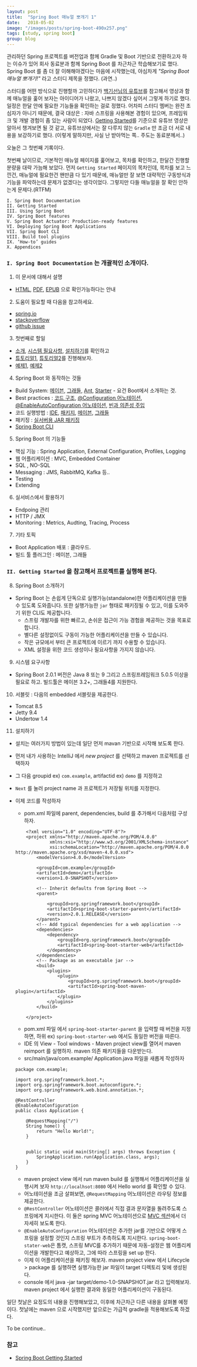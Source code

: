 ```yaml
---
layout: post
title:  "Spring Boot 매뉴얼 뽀개기 1"
date:   2018-05-02
image: "/images/posts/spring-boot-490x257.png"
tags: [study, spring boot]
group: blog
---
```


관리하던 Spring 프로젝트를 버전업과 함께 Gradle 및 Boot 기반으로 전환하고자 하는 이슈가 있어 회사 동료분과 함께 Spring Boot 를 차근차근 학습해보기로 했다.
Spring Boot 를 좀 더 잘 이해해야겠다는 마음에 시작했는데, 야심차게 *"Spring Boot 매뉴얼 뽀개기!"* 라고 스터디 제목을 정했다. (과연..)

<!--more-->

스터디를 어떤 방식으로 진행할까 고민하다가 [백기선님의 유튜브](https://www.youtube.com/watch?v=CnmTCMRTbxo&t=890s)를 참고해서
영상과 함께 매뉴얼을 훑어 보자는 아이디어가 나왔고, 나쁘지 않겠다 싶어서 그렇게 하기로 했다. 일정은 한달 안에 필요한 기능들을 확인하는 걸로 정했다.
어차피 스터디 멤버는 완전 초심자가 아니기 때문에, 결국 대상은 : 자바 스프링을 사용해본 경험이 있으며, 프레임워크 및 개발 경험이 좀 있는 사람이 되었다.
[Getting Started](https://docs.spring.io/spring-boot/docs/current/reference/htmlsingle/#getting-started)를 기준으로
유튜브 영상은 알아서 챙겨보면 될 것 같고, 유튜브상에서는 잘 다루지 않는 `Gradle` 만 조금 더 서로 내용을 보강하기로 했다.
(이렇게 말하지만, 사실 난 받아먹는 쪽.. 주도는 동료분께서..)

오늘은 그 첫번째 기록이다.

첫번째 날이므로, 기본적인 매뉴얼 페이지를 훑어보고, 목차를 확인하고, 한달간 진행할 분량을 대략 가늠해 보았다.
먼저 `Getting Started` 페이지의 목차인데, 목차를 보고 느낀건, 매뉴얼에 필요한건 왠만큼 다 있기 때문에,
매뉴얼만 잘 보면 대략적인 구동방식과 기능을 파악하는데 문제가 없겠다는 생각이었다.
그렇지만 다들 매뉴얼을 잘 확인 안하는게 문제다.(RTFM)

```
I. Spring Boot Documentation
II. Getting Started
III. Using Spring Boot
IV. Spring Boot features
V. Spring Boot Actuator: Production-ready features
VI. Deploying Spring Boot Applications
VII. Spring Boot CLI
VIII. Build tool plugins
IX. ‘How-to’ guides
X. Appendices
```

### `I. Spring Boot Documentation` 는 개괄적인 소개이다.


1. 이 문서에 대해서 설명
  - [HTML](https://docs.spring.io/spring-boot/docs/2.0.1.RELEASE/reference/html), [PDF](https://docs.spring.io/spring-boot/docs/2.0.1.RELEASE/reference/pdf/spring-boot-reference.pdf), [EPUB](https://docs.spring.io/spring-boot/docs/2.0.1.RELEASE/reference/epub/spring-boot-reference.epub) 으로 확인가능하다는 안내

2. 도움이 필요할 때 다음을 참고하세요.
  - [spring.io](https://spring.io)
  - [stackoverflow](https://stackoverflow.com/tags/spring-boot)
  - [github issue](https://github.com/spring-projects/spring-boot/issues)

3. 첫번째로 할일
  - [소개](https://docs.spring.io/spring-boot/docs/current/reference/htmlsingle/#getting-started-introducing-spring-boot), [시스템 필요사항](https://docs.spring.io/spring-boot/docs/current/reference/htmlsingle/#getting-started-system-requirements), [설치하기](https://docs.spring.io/spring-boot/docs/current/reference/htmlsingle/#getting-started-installing-spring-boot)를 확인하고
  - [튜토리얼1](https://docs.spring.io/spring-boot/docs/current/reference/htmlsingle/#getting-started-first-application), [튜토리얼2](https://docs.spring.io/spring-boot/docs/current/reference/htmlsingle/#getting-started-first-application-code)를 진행해보자.
  - [예제1](https://docs.spring.io/spring-boot/docs/current/reference/htmlsingle/#getting-started-first-application-run), [예제2](https://docs.spring.io/spring-boot/docs/current/reference/htmlsingle/#getting-started-first-application-executable-jar)

4. Spring Boot 와 동작하는 것들
  - Build System: [메이븐](https://docs.spring.io/spring-boot/docs/current/reference/htmlsingle/#using-boot-maven), [그래들](https://docs.spring.io/spring-boot/docs/current/reference/htmlsingle/#using-boot-gradle), [Ant](https://docs.spring.io/spring-boot/docs/current/reference/htmlsingle/#using-boot-ant), [Starter](https://docs.spring.io/spring-boot/docs/current/reference/htmlsingle/#using-boot-starter) - 요건 Boot에서 소개하는 것.
  - Best practices : [코드 구조](https://docs.spring.io/spring-boot/docs/current/reference/htmlsingle/#using-boot-structuring-your-code), [@Configuration 어노테이션](https://docs.spring.io/spring-boot/docs/current/reference/htmlsingle/#using-boot-configuration-classes), [@EnableAutoConfiguration 어노테이션](https://docs.spring.io/spring-boot/docs/current/reference/htmlsingle/#using-boot-auto-configuration), [빈과 의존성 주입](https://docs.spring.io/spring-boot/docs/current/reference/htmlsingle/#using-boot-spring-beans-and-dependency-injection)
  - 코드 실행방법 : [IDE](https://docs.spring.io/spring-boot/docs/current/reference/htmlsingle/#using-boot-running-from-an-ide), [패키지](https://docs.spring.io/spring-boot/docs/current/reference/htmlsingle/#using-boot-running-as-a-packaged-application), [메이븐](https://docs.spring.io/spring-boot/docs/current/reference/htmlsingle/#using-boot-running-with-the-maven-plugin), [그래들](https://docs.spring.io/spring-boot/docs/current/reference/htmlsingle/#using-boot-running-with-the-gradle-plugin)
  - 패키징 : [실서버용 JAR 패키징](https://docs.spring.io/spring-boot/docs/current/reference/htmlsingle/#using-boot-packaging-for-production)
  - [Spring Boot CLI](https://docs.spring.io/spring-boot/docs/current/reference/htmlsingle/#cli)

5. Spring Boot 의 기능들
  - 핵심 기능 : Spring Application, External Configuration, Profiles, Logging
  - 웹 어플리케이션 : MVC, Embedded Container
  - SQL , NO-SQL
  - Messaging : JMS, RabbitMQ, Kafka 등..
  - Testing
  - Extending

6. 실서비스에서 활용하기
  - Endpoing 관리
  - HTTP / JMX
  - Monitoring : Metrics, Audting, Tracing, Process

7. 기타 토픽
  - Boot Application 배포 : 클라우드.
  - 빌드 툴 플러그인 : 메이븐, 그래들



### `II. Getting Started` 을 참고해서 프로젝트를 실행해 본다.

8. Spring Boot 소개하기
 * Spring Boot 는 손쉽게 단독으로 실행가능(standalone)한 어플리케이션을 만들 수 있도록 도와줍니다. 또한 실행가능한 `jar` 형태로 패키징될 수 있고, 이를 도와주기 위한 CLI도 제공합니다.
   - 스프링 개발자를 위한 빠르고, 손쉬운 접근이 가능 경험을 제공하는 것을 목표로 합니다.
   - 별다른 설정없이도 구동이 가능한 어플리케이션을 만들 수 있습니다.
   - 작은 규모에서 부터 큰 프로젝트에 이르기 까지 수용할 수 있습니다.
   - XML 설정을 위한 코드 생성이나 필요사항을 가지지 않습니다.

9. 시스템 요구사항
  - Spring Boot 2.0.1 버전은 Java 8 또는 9 그리고 스프링프레임워크 5.0.5 이상을 필요로 하고. 빌드툴은 메이븐 3.2+, 그래들4를 지원한다.

10. 서블릿 : 다음의 embedded 서블릿을 제공한다.
  - Tomcat 8.5
  - Jetty 9.4
  - Undertow 1.4

11. 설치하기
  *  설치는 여러가지 방법이 있는데 일단 먼저 mavan 기반으로 시작해 보도록 한다.
  * 먼저 내가 사용하는 IntelliJ 에서 *new project* 를 선택하고 maven 프로젝트를 선택하자
  * 그 다음 groupid ex) `com.example`, artifactid ex) `demo` 를 지정하고
  * `Next` 를 눌러 project name 과 프로젝트가 저장될 위치를 지정한다.
  * 이제 코드를 작성하자
    * pom.xml 파일에 parent, dependencies, build 를 추가해서 다음처럼 구성하자.

    ```
        <?xml version="1.0" encoding="UTF-8"?>
        <project xmlns="http://maven.apache.org/POM/4.0.0"
                 xmlns:xsi="http://www.w3.org/2001/XMLSchema-instance"
                 xsi:schemaLocation="http://maven.apache.org/POM/4.0.0 http://maven.apache.org/xsd/maven-4.0.0.xsd">
            <modelVersion>4.0.0</modelVersion>

            <groupId>com.example</groupId>
            <artifactId>demo</artifactId>
            <version>1.0-SNAPSHOT</version>

            <!-- Inherit defaults from Spring Boot -->
            <parent>

                <groupId>org.springframework.boot</groupId>
                <artifactId>spring-boot-starter-parent</artifactId>
                <version>2.0.1.RELEASE</version>
            </parent>
            <!-- Add typical dependencies for a web application -->
            <dependencies>
                <dependency>
                    <groupId>org.springframework.boot</groupId>
                    <artifactId>spring-boot-starter-web</artifactId>
                </dependency>
            </dependencies>
            <!-- Package as an executable jar -->
            <build>
                <plugins>
                    <plugin>
                        <groupId>org.springframework.boot</groupId>
                        <artifactId>spring-boot-maven-plugin</artifactId>
                    </plugin>
                </plugins>
            </build>

        </project>
    ```
    * pom.xml 파일 에서 `spring-boot-starter-parent` 을 입력할 때 버전을 지정하면, 하위 ex) `spring-boot-starter-web` 에서도 동일한 버전을 따른다.
    * IDE 의 View - Tool windows - Maven project view를 열어서 maven reimport 를 실행하자. maven 의존 패키지들을 다운받는다.
    * src/main/java/com.example/  Application.java 파일을 새롭게 작성하자

    ```
    package com.example;

    import org.springframework.boot.*;
    import org.springframework.boot.autoconfigure.*;
    import org.springframework.web.bind.annotation.*;

    @RestController
    @EnableAutoConfiguration
    public class Application {

        @RequestMapping("/")
        String home() {
            return "Hello World!";
        }


        public static void main(String[] args) throws Exception {
            SpringApplication.run(Application.class, args);
        }
    }
    ```
    * maven project view 에서 run maven build 를 실행해서 어플리케이션을 실행시켜 보자 `http://localhsot:8080` 에서 Hello world 를 확인할 수 있다.
    * 어노테이션을 조금 살펴보면, `@RequestMapping` 어노테이션은 라우팅 정보를 제공한다.
    * `@RestController` 어노테이션은 콜러에서 직접 결과 문자열을 돌려주도록 스프링에게 지시한다. 이 둘은 spring MVC 어노테이션으로 [MVC 섹션](https://docs.spring.io/spring/docs/5.0.5.RELEASE/spring-framework-reference/web.html#mvc)에서 더 자세히 보도록 한다.
    * `@EnableAutoConfiguration` 어노테이션은 추가한 jar를 기반으로 어떻게 스프링을 설정할 것인지 스프링 부트가 추측하도록 지시한다. `spring-boot-stater-web`은 톰캣, 스프링 MVC를 추가하기 때문에 자동-설정은 웹 어플리케이션을 개발한다고 예상하고, 그에 따라 스프링을 set up 한다.
    * 이제 이 어플리케이션을 패키징 해보자. maven project view 에서 Lifecycle > package 를 실행하면 실행가능한 jar 파일이 target 디렉토리 및에 생성된다.
    * console 에서 java -jar target/demo-1.0-SNAPSHOT.jar 라고 입력해보자. maven project 에서 실행한 결과와 동일한 어플리케이션이 구동된다.

일단 첫날은 요정도의 내용을 진행해보았고, 이후에 차근차근 다른 내용을 살펴볼 예정이다. 첫날에는 maven 으로 시작했지만 앞으로는 가급적 gradle을 적용해보도록 하겠다.

To be continue..

### 참고

 - [Spring Boot Getting Started](https://docs.spring.io/spring-boot/docs/current/reference/htmlsingle/#getting-started)




